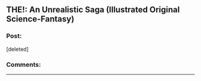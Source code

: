 ## THE!: An Unrealistic Saga (Illustrated Original Science-Fantasy)

### Post:

[deleted]

### Comments:

---

